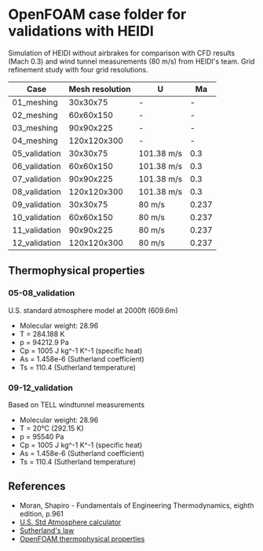 # OpenFOAM case folder for validations with HEIDI

Simulation of HEIDI without airbrakes for comparison with CFD results (Mach 0.3) and wind tunnel measurements (80 m/s) from HEIDI's team.
Grid refinement study with four grid resolutions.

Case            | Mesh resolution | U | Ma | 
|--|--|--|--|
| 01_meshing |    30x30x75 | - | - |
| 02_meshing |   60x60x150 | - | - |
| 03_meshing |   90x90x225 | - | - |
| 04_meshing | 120x120x300 | - | - |
| 05_validation |    30x30x75 | 101.38 m/s | 0.3 |
| 06_validation |   60x60x150 | 101.38 m/s | 0.3 |
| 07_validation |   90x90x225 | 101.38 m/s | 0.3 |
| 08_validation | 120x120x300 | 101.38 m/s | 0.3 |
| 09_validation |    30x30x75 | 80 m/s | 0.237 |
| 10_validation |   60x60x150 | 80 m/s | 0.237 |
| 11_validation |   90x90x225 | 80 m/s | 0.237 |
| 12_validation | 120x120x300 | 80 m/s | 0.237 |


## Thermophysical properties

### 05-08_validation
U.S. standard atmosphere model at 2000ft (609.6m)
* Molecular weight: 28.96
* T = 284.188 K
* p = 94212.9 Pa
* Cp = 1005 J kg^-1 K^-1 (specific heat)
* As = 1.458e-6 (Sutherland coefficient)
* Ts = 110.4 (Sutherland temperature)

### 09-12_validation
Based on TELL windtunnel measurements
* Molecular weight: 28.96
* T = 20°C (292.15 K)
* p = 95540 Pa
* Cp = 1005 J kg^-1 K^-1 (specific heat)
* As = 1.458e-6 (Sutherland coefficient)
* Ts = 110.4 (Sutherland temperature)

## References

* Moran, Shapiro - Fundamentals of Engineering Thermodynamics, eighth edition, p.961
* [U.S. Std Atmosphere calculator](http://www.luizmonteiro.com/StdAtm.aspx)
* [Sutherland's law](https://www.cfd-online.com/Wiki/Sutherland's_law)
* [OpenFOAM thermophysical properties](https://cfd.direct/openfoam/user-guide/v4-thermophysical/)
